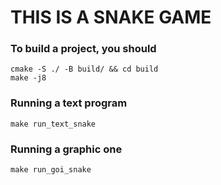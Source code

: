 # THIS IS A SNAKE GAME

### To build a project, you should

```
cmake -S ./ -B build/ && cd build
make -j8
```

### Running a text program

```
make run_text_snake
```

### Running a graphic one
```
make run_goi_snake
```
